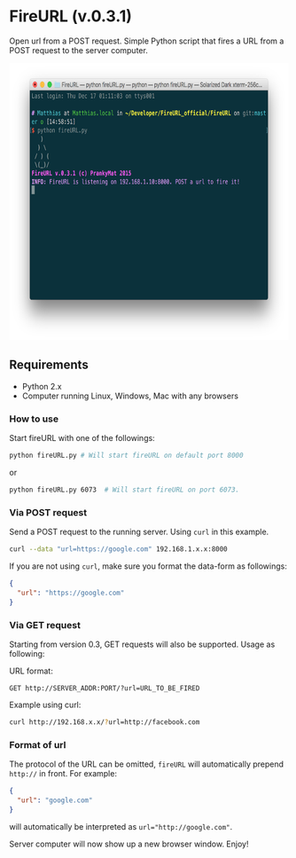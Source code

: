 # FireURL (v.0.3.1)
Open url from a POST request. Simple Python script that fires a URL from a POST request to the server computer.

<img src="https://github.com/FireURL/FireURL-Tutorial/blob/master/Assets/fireurl_server.png" height=500 />

## Requirements
- Python 2.x
- Computer running Linux, Windows, Mac with any browsers

### How to use
Start fireURL with one of the followings:

```bash
python fireURL.py # Will start fireURL on default port 8000
```

or

```bash
python fireURL.py 6073  # Will start fireURL on port 6073.
```

### Via POST request
Send a POST request to the running server. Using ```curl``` in this example.
```bash
curl --data "url=https://google.com" 192.168.1.x.x:8000
```

If you are not using ```curl```, make sure you format the data-form as followings:
```json
{
  "url": "https://google.com"
}
```



### Via GET request
Starting from version 0.3, GET requests will also be supported. Usage as following:

URL format:
```
GET http://SERVER_ADDR:PORT/?url=URL_TO_BE_FIRED
```

Example using curl:
```bash
curl http://192.168.x.x/?url=http://facebook.com
```

### Format of url
The protocol of the URL can be omitted, ```fireURL``` will automatically prepend ```http://``` in front. For example:

```json
{
  "url": "google.com"
}
```
will automatically be interpreted as ```url="http://google.com"```.

Server computer will now show up a new browser window. Enjoy!

